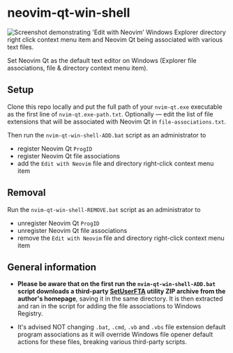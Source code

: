 # neovim-qt-win-shell
![Screenshot demonstrating 'Edit with Neovim' Windows Explorer directory right click context menu item and Neovim Qt being associated with various text files.](https://i.imgur.com/SE9ia2U.png)

Set Neovim Qt as the default text editor on Windows (Explorer file associations, file & directory context menu item).
## Setup

Clone this repo locally and put the full path of your `nvim-qt.exe` executable as the first line of `nvim-qt.exe-path.txt`.  Optionally — edit the list of file extensions that will be associated with Neovim Qt in `file-associations.txt`.

Then run the `nvim-qt-win-shell-ADD.bat` script as an administrator to
 - register Neovim Qt `ProgID`
 - register Neovim Qt file associations
 - add the `Edit with Neovim` file and directory right-click context menu item

## Removal
Run the `nvim-qt-win-shell-REMOVE.bat` script as an administrator to
- unregister Neovim Qt `ProgID`
- unregister Neovim Qt file associations
- remove the `Edit with Neovim` file and directory right-click context menu item

## General information

 - **Please be aware that on the first run the `nvim-qt-win-shell-ADD.bat` script downloads a third-party [SetUserFTA](https://kolbi.cz/blog/2017/10/25/setuserfta-userchoice-hash-defeated-set-file-type-associations-per-user/) utility ZIP archive from the author's homepage**, saving it in the same directory. It is then extracted and ran in the script for adding the file associations to Windows Registry.

- It's advised NOT changing `.bat`, `.cmd`, `.vb` and `.vbs` file extension default program associations as it will override Windows file opener default actions for these files, breaking various third-party scripts.
